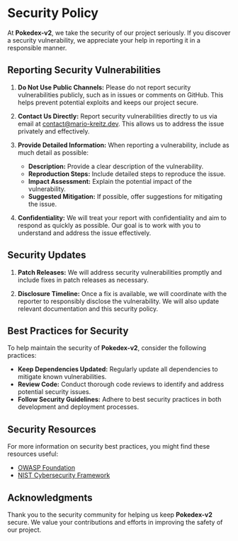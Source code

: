 # Security Policy

At **Pokedex-v2**, we take the security of our project seriously. If you discover a security vulnerability, we appreciate your help in reporting it in a responsible manner.

## Reporting Security Vulnerabilities

1. **Do Not Use Public Channels:** Please do not report security vulnerabilities publicly, such as in issues or comments on GitHub. This helps prevent potential exploits and keeps our project secure.

2. **Contact Us Directly:** Report security vulnerabilities directly to us via email at [contact@mario-kreitz.dev](mailto:contact@mario-kreitz.dev). This allows us to address the issue privately and effectively.

3. **Provide Detailed Information:** When reporting a vulnerability, include as much detail as possible:
   - **Description:** Provide a clear description of the vulnerability.
   - **Reproduction Steps:** Include detailed steps to reproduce the issue.
   - **Impact Assessment:** Explain the potential impact of the vulnerability.
   - **Suggested Mitigation:** If possible, offer suggestions for mitigating the issue.

4. **Confidentiality:** We will treat your report with confidentiality and aim to respond as quickly as possible. Our goal is to work with you to understand and address the issue effectively.

## Security Updates

1. **Patch Releases:** We will address security vulnerabilities promptly and include fixes in patch releases as necessary.

2. **Disclosure Timeline:** Once a fix is available, we will coordinate with the reporter to responsibly disclose the vulnerability. We will also update relevant documentation and this security policy.

## Best Practices for Security

To help maintain the security of **Pokedex-v2**, consider the following practices:
- **Keep Dependencies Updated:** Regularly update all dependencies to mitigate known vulnerabilities.
- **Review Code:** Conduct thorough code reviews to identify and address potential security issues.
- **Follow Security Guidelines:** Adhere to best security practices in both development and deployment processes.

## Security Resources

For more information on security best practices, you might find these resources useful:
- [OWASP Foundation](https://owasp.org/)
- [NIST Cybersecurity Framework](https://www.nist.gov/cyberframework)

## Acknowledgments

Thank you to the security community for helping us keep **Pokedex-v2** secure. We value your contributions and efforts in improving the safety of our project.
